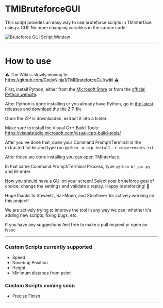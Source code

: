 # TMIBruteforceGUI
This script provides an easy way to use bruteforce scripts in TMInterface using a GUI! No more changing variables in the source code!

![Bruteforce GUI Script Window](https://cdn.discordapp.com/attachments/1032357150099505252/1061996329485729833/script-preview.png)

---

# How to use
⚠️ The Wiki is slowly moving to https://github.com/CodyNinja1/TMIBruteforceGUI/wiki ⚠️

First, install Python, either from the [Microsoft Store](https://apps.microsoft.com/store/detail/python-311/9NRWMJP3717K) or from the [official Python website](https://www.python.org/downloads/release/python-3111/).

After Python is done installing or you already have Python, go to [the latest releases](https://github.com/CodyNinja1/TMIBruteforceGUI/releases/latest) and download the the ZIP file

Once the ZIP is downloaded, extract it into a folder.

Make sure to install the Visual C++ Build Tools: https://visualstudio.microsoft.com/visual-cpp-build-tools/

After you've done that, open your Command Prompt/Terminal in the extracted folder and type run `python -m pip install -r requirements.txt`

After those are done installing you can open TMInterface.

In that same Command Prompt/Terminal Process, type `python bf_gui.py` and hit enter. 

Now you should have a GUI on your screen! Select your bruteforce goal of choice, change the settings and validate a replay. Happy bruteforcing! :partying_face:

Huge thanks to Shweetz, Sai-Moen, and Stuntlover for actively working on this project!


We are actively trying to improve the tool in any way we can, whether it's adding new scripts, fixing bugs, etc.

If you have any suggestions feel free to make a pull request or open an issue

---

### Custom Scripts currently supported
- Speed
- Nosebug Position
- Height
- Minimum distance from point


### Custom Scripts coming soon
- Precise Finish

---

